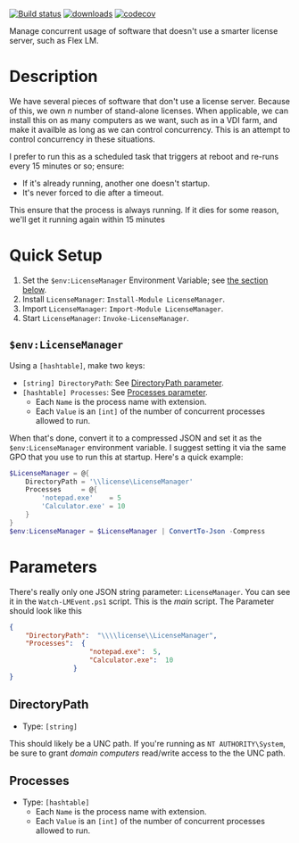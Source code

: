 [![Build status](//ci.appveyor.com/api/projects/status/t3kx0sy41ouw7cry?svg=true)](https://ci.appveyor.com/project/VertigoRay/licensemanager)
[![downloads](//img.shields.io/powershellgallery/dt/licensemanager.svg?label=downloads)](https://www.powershellgallery.com/packages/licensemanager)
[![codecov](//codecov.io/gh/UNT-CAS/LicenseManager/branch/master/graph/badge.svg)](https://codecov.io/gh/UNT-CAS/LicenseManager)

Manage concurrent usage of software that doesn't use a smarter license server, such as Flex LM.

# Description

We have several pieces of software that don't use a license server.
Because of this, we own *n* number of stand-alone licenses.
When applicable, we can install this on as many computers as we want, such as in a VDI farm, and make it availble as long as we can control concurrency.
This is an attempt to control concurrency in these situations.

I prefer to run this as a scheduled task that triggers at reboot and re-runs every 15 minutes or so; ensure:

- If it's already running, another one doesn't startup.
- It's never forced to die after a timeout.

This ensure that the process is always running. If it dies for some reason, we'll get it running again within 15 minutes

# Quick Setup

1. Set the `$env:LicenseManager` Environment Variable; see [the section below](#envlicensemanager).
1. Install `LicenseManager`: `Install-Module LicenseManager`.
1. Import `LicenseManager`: `Import-Module LicenseManager`.
1. Start `LicenseManager`: `Invoke-LicenseManager`.

## `$env:LicenseManager`

Using a `[hashtable]`, make two keys:

- `[string] DirectoryPath`: See [DirectoryPath parameter](#directorypath).
- `[hashtable] Processes`: See [Processes parameter](#directorypath).
  - Each `Name` is the process name with extension.
  - Each  `Value` is an `[int]` of the number of concurrent processes allowed to run.

When that's done, convert it to a compressed JSON and set it as the `$env:LicenseManager` environment variable.
I suggest setting it via the same GPO that you use to run this at startup.
Here's a quick example:

```powershell
$LicenseManager = @{
    DirectoryPath = '\\license\LicenseManager'
    Processes     = @{
        'notepad.exe'    = 5
        'Calculator.exe' = 10
    }
}
$env:LicenseManager = $LicenseManager | ConvertTo-Json -Compress
```

# Parameters

There's really only one JSON string parameter: `LicenseManager`.
You can see it in the `Watch-LMEvent.ps1` script.
This is the *main* script.
The Parameter should look like this

```json
{
    "DirectoryPath":  "\\\\license\\LicenseManager",
    "Processes":  {
                    "notepad.exe":  5,
                    "Calculator.exe":  10
                }
}
```

## DirectoryPath

- Type: `[string]`

This should likely be a UNC path.
If you're running as `NT AUTHORITY\System`, be sure to grant *domain computers* read/write access to the the UNC path.

## Processes

- Type: `[hashtable]`
  - Each `Name` is the process name with extension.
  - Each  `Value` is an `[int]` of the number of concurrent processes allowed to run.
